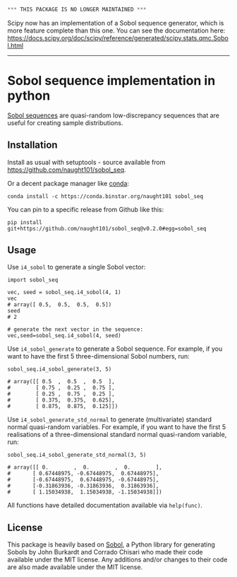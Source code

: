 ```python
*** THIS PACKAGE IS NO LONGER MAINTAINED ***
```

Scipy now has an implementation of a Sobol sequence generator, which is more feature complete than this one.
You can see the documentation here:  https://docs.scipy.org/doc/scipy/reference/generated/scipy.stats.qmc.Sobol.html

----

# Sobol sequence implementation in python
[Sobol sequences](https://en.wikipedia.org/wiki/Sobol_sequence) are quasi-random low-discrepancy sequences that are useful for creating sample distributions.

## Installation ##

Install as usual with setuptools - source available from https://github.com/naught101/sobol_seq.

Or a decent package manager like [conda](http://conda.pydata.org/docs/):

    conda install -c https://conda.binstar.org/naught101 sobol_seq
    
You can pin to a specific release from Github like this:

    pip install git+https://github.com/naught101/sobol_seq@v0.2.0#egg=sobol_seq

## Usage ##

Use `i4_sobol` to generate a single Sobol vector:

```{python}
import sobol_seq

vec, seed = sobol_seq.i4_sobol(4, 1)
vec
# array([ 0.5,  0.5,  0.5,  0.5])
seed
# 2

# generate the next vector in the sequence:
vec,seed=sobol_seq.i4_sobol(4, seed)
```

Use `i4_sobol_generate` to generate a Sobol sequence. For example, if you want to have the first 5 three-dimensional Sobol numbers, run:

```{python}
sobol_seq.i4_sobol_generate(3, 5)

# array([[ 0.5  ,  0.5  ,  0.5  ],
#        [ 0.75 ,  0.25 ,  0.75 ],
#        [ 0.25 ,  0.75 ,  0.25 ],
#        [ 0.375,  0.375,  0.625],
#        [ 0.875,  0.875,  0.125]])
```

Use `i4_sobol_generate_std_normal` to generate (multivariate) standard normal quasi-random variables. For example, if you want to have the first 5 realisations of a three-dimensional standard normal quasi-random variable, run:

```{python}
sobol_seq.i4_sobol_generate_std_normal(3, 5)

# array([[ 0.        ,  0.        ,  0.        ],
#       [ 0.67448975, -0.67448975,  0.67448975],
#       [-0.67448975,  0.67448975, -0.67448975],
#       [-0.31863936, -0.31863936,  0.31863936],
#       [ 1.15034938,  1.15034938, -1.15034938]])
```

All functions have detailed documentation available via `help(func)`.

## License ##

This package is heavily based on [Sobol](http://people.sc.fsu.edu/~jburkardt/py_src/sobol/sobol.html), a Python library for generating Sobols by John Burkardt and Corrado Chisari who made their code available under the MIT license. Any additions and/or changes to their code are also made available under the MIT license.
